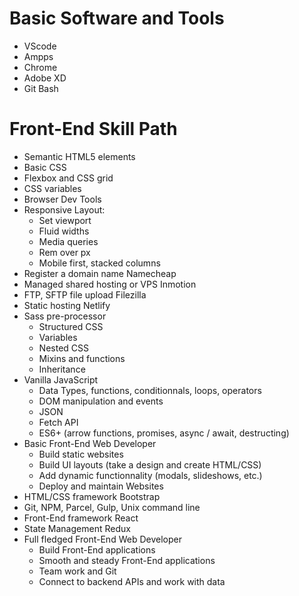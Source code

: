 Basic Software and Tools
========================

- VScode
- Ampps
- Chrome
- Adobe XD
- Git Bash

Front-End Skill Path
====================

- Semantic HTML5 elements
- Basic CSS
- Flexbox and CSS grid
- CSS variables
- Browser Dev Tools
- Responsive Layout:
	- Set viewport
	- Fluid widths
	- Media queries
	- Rem over px
	- Mobile first, stacked columns
- Register a domain name Namecheap
- Managed shared hosting or VPS Inmotion
- FTP, SFTP file upload Filezilla
- Static hosting Netlify
- Sass pre-processor
	- Structured CSS
	- Variables
	- Nested CSS
	- Mixins and functions
	- Inheritance
- Vanilla JavaScript
	- Data Types, functions, conditionnals, loops, operators
	- DOM manipulation and events
	- JSON
	- Fetch API
	- ES6+ (arrow functions, promises, async / await, destructing)
- Basic Front-End Web Developer
	- Build static websites
	- Build UI layouts (take a design and create HTML/CSS)
	- Add dynamic functionnality (modals, slideshows, etc.)
	- Deploy and maintain Websites
- HTML/CSS framework Bootstrap
- Git, NPM, Parcel, Gulp, Unix command line
- Front-End framework React
- State Management Redux
- Full fledged Front-End Web Developer
	- Build Front-End applications
	- Smooth and steady Front-End applications
	- Team work and Git
	- Connect to backend APIs and work with data
